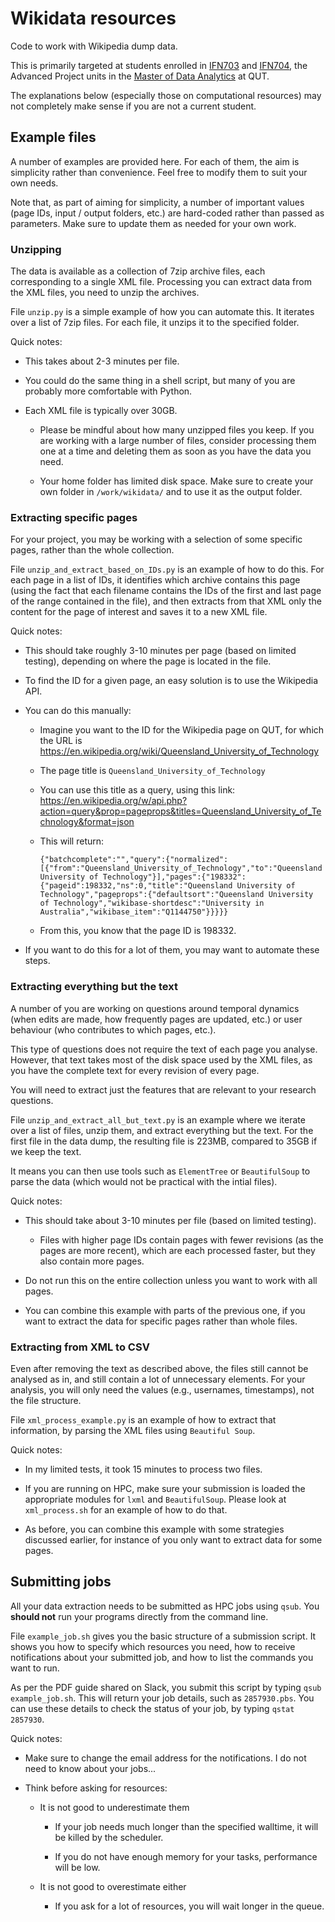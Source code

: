 # Wikidata resources

Code to work with Wikipedia dump data.

This is primarily targeted at students enrolled in [IFN703](https://www.qut.edu.au/study/unit?unitCode=IFN703) and [IFN704](https://www.qut.edu.au/study/unit?unitCode=IFN704), the Advanced Project units in the [Master of Data Analytics](https://www.qut.edu.au/courses/master-of-data-analytics) at QUT.

The explanations below (especially those on computational resources) may not completely make sense if you are not a current student.

## Example files

A number of examples are provided here. For each of them, the aim is simplicity rather than convenience. Feel free to modify them to suit your own needs.

Note that, as part of aiming for simplicity, a number of important values (page IDs, input / output folders, etc.) are hard-coded rather than passed as parameters. Make sure to update them as needed for your own work.

### Unzipping

The data is available as a collection of 7zip archive files, each corresponding to a single XML file. Processing you can extract data from the XML files, you need to unzip the archives.

File `unzip.py` is a simple example of how you can automate this. It iterates over a list of 7zip files. For each file, it unzips it to the specified folder.

Quick notes:

- This takes about 2-3 minutes per file.

- You could do the same thing in a shell script, but many of you are probably more comfortable with Python.

- Each XML file is typically over 30GB. 
  
  - Please be mindful about how many unzipped files you keep. If you are working with a large number of files, consider processing them one at a time and deleting them as soon as you have the data you need.
  
  - Your home folder has limited disk space. Make sure to create your own folder in `/work/wikidata/` and to use it as the output folder.

### Extracting specific pages

For your project, you may be working with a selection of some specific pages, rather than the whole collection.

File `unzip_and_extract_based_on_IDs.py`  is an example of how to do this. For each page in a list of IDs, it identifies which archive contains this page (using the fact that each filename contains the IDs of the first and last page of the range contained in the file), and then extracts from that XML only the content for the page of interest and saves it to a new XML file.

Quick notes:

- This should take roughly 3-10 minutes per page (based on limited testing), depending on where the page is located in the file.

- To find the ID for a given page, an easy solution is to use the Wikipedia API.

- You can do this manually:
  
  - Imagine you want to the ID for the Wikipedia page on QUT, for which the URL is https://en.wikipedia.org/wiki/Queensland_University_of_Technology
  
  - The page title is `Queensland_University_of_Technology`
  
  - You can use this title as a query, using this link: https://en.wikipedia.org/w/api.php?action=query&prop=pageprops&titles=Queensland_University_of_Technology&format=json
  
  - This will return:
    
    ```
    {"batchcomplete":"","query":{"normalized":[{"from":"Queensland_University_of_Technology","to":"Queensland University of Technology"}],"pages":{"198332":{"pageid":198332,"ns":0,"title":"Queensland University of Technology","pageprops":{"defaultsort":"Queensland University of Technology","wikibase-shortdesc":"University in Australia","wikibase_item":"Q1144750"}}}}}
    ```
  
  - From this, you know that the page ID is 198332.

- If you want to do this for a lot of them, you may want to automate these steps.

### Extracting everything but the text

A number of you are working on questions around temporal dynamics (when edits are made, how frequently pages are updated, etc.) or user behaviour (who contributes to which pages, etc.). 

This type of questions does not require the text of each page you analyse. However, that text takes most of the disk space used by the XML files, as you have the complete text for every revision of every page.

You will need to extract just the features that are relevant to your research questions.

File `unzip_and_extract_all_but_text.py` is an example where we iterate over a list of files, unzip them, and extract everything but the text. For the first file in the data dump, the resulting file is 223MB, compared to 35GB if we keep the text.

It means you can then use tools such as `ElementTree` or `BeautifulSoup` to parse the data (which would not be practical with the intial files).

Quick notes:

- This should take about 3-10 minutes per file (based on limited testing).
  
  - Files with higher page IDs contain pages with fewer revisions (as the pages are more recent), which are each processed faster, but they also contain more pages.

- Do not run this on the entire collection unless you want to work with all pages.

- You can combine this example with parts of the previous one, if you want to extract the data for specific pages rather than whole files.

### Extracting from XML to CSV

Even after removing the text as described above, the files still cannot be analysed as in, and still contain a lot of unnecessary elements. For your analysis, you will only need the values (e.g., usernames, timestamps), not the file structure.

File `xml_process_example.py` is an example of how to extract that information, by parsing the XML files using `Beautiful Soup`.

Quick notes:

- In my limited tests, it took 15 minutes to process two files.

- If you are running on HPC, make sure your submission is loaded the appropriate modules for `lxml` and `BeautifulSoup`. Please look at `xml_process.sh` for an example of how to do that.

- As before, you can combine this example with some strategies discussed earlier, for instance of you only want to extract data for some pages.

## Submitting jobs

All your data extraction needs to be submitted as HPC jobs using `qsub`. You **should not** run your programs directly from the command line.

File `example_job.sh` gives you the basic structure of a submission script. It shows you how to specify which resources you need, how to receive notifications about your submitted job, and how to list the commands you want to run.

As per the PDF guide shared on Slack, you submit this script by typing `qsub example_job.sh`. This will return your job details, such as `2857930.pbs`. You can use these details to check the status of your job, by typing `qstat 2857930`.

Quick notes:

- Make sure to change the email address for the notifications. I do not need to know about your jobs...

- Think before asking for resources:
  
  - It is not good to underestimate them
    
    - If your job needs much longer than the specified walltime, it will be killed by the scheduler.
    
    - If you do not have enough memory for your tasks, performance will be low.
  
  - It is not good to overestimate either
    
    - If you ask for a lot of resources, you will wait longer in the queue.
